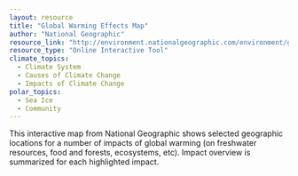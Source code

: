 ```yaml
---
layout: resource
title: "Global Warming Effects Map"
author: "National Geographic"
resource_link: "http://environment.nationalgeographic.com/environment/global-warming/gw-impacts-..."
resource_type: "Online Interactive Tool"
climate_topics:
  - Climate System
  - Causes of Climate Change
  - Impacts of Climate Change
polar_topics:
  - Sea Ice
  - Community
---
```


This interactive map from National Geographic shows selected geographic locations for a number of impacts of global warming (on freshwater resources, food and forests, ecosystems, etc). Impact overview is summarized for each highlighted impact.
